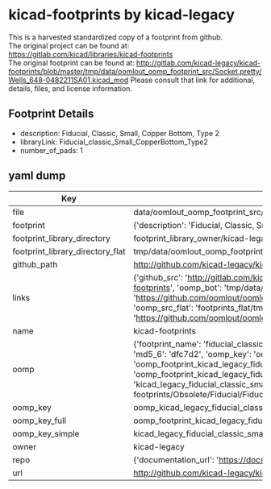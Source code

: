 # kicad-footprints by kicad-legacy  
This is a harvested standardized copy of a footprint from github.  
The original project can be found at:  
https://gitlab.com/kicad/libraries/kicad-footprints  
The original footprint can be found at:
http://gitlab.com/kicad-legacy/kicad-footprints/blob/master/tmp/data/oomlout_oomp_footprint_src/Socket.pretty/Wells_648-0482211SA01.kicad_mod
Please consult that link for additional, details, files, and license information.  
## Footprint Details
* description: Fiducial, Classic, Small, Copper Bottom, Type 2  
* libraryLink: Fiducial_classic_Small_CopperBottom_Type2  
* number_of_pads: 1  
## yaml dump  
| Key | Value |  
| --- | --- |  
| file | data/oomlout_oomp_footprint_src/kicad-footprints/Obsolete/Fiducial/Fiducial_classic_Small_CopperBottom_Type2.kicad_mod |  
| footprint | {'description': 'Fiducial, Classic, Small, Copper Bottom, Type 2', 'libraryLink': 'Fiducial_classic_Small_CopperBottom_Type2', 'number_of_pads': 1} |  
| footprint_library_directory | footprint_library_owner/kicad-legacy_kicad-footprints |  
| footprint_library_directory_flat | tmp/data/oomlout_oomp_footprint_src/footprints_flat/kicad_legacy_fiducial_classic_small_copperbottom_type2_fiducial_classic_small_copperbottom_type2/working |  
| github_path | http://github.com/kicad-legacy/kicad-footprints/blob/master/tmp/data/oomlout_oomp_footprint_src/Obsolete/Fiducial/Fiducial_classic_Small_CopperBottom_Type2.kicad_mod |  
| links | {'github_src': 'http://gitlab.com/kicad-legacy/kicad-footprints/blob/master/tmp/data/oomlout_oomp_footprint_src/Socket.pretty/Wells_648-0482211SA01.kicad_mod', 'github_src_repo': 'https://gitlab.com/kicad/libraries/kicad-footprints', 'oomp_bot': 'tmp/data/oomlout_oomp_footprint_src/footprints/kicad_legacy_fiducial_classic_small_copperbottom_type2_fiducial_classic_small_copperbottom_type2/working', 'oomp_bot_github': 'https://github.com/oomlout/oomlout_oomp_footprint_bot/tree/main/tmp/data/oomlout_oomp_footprint_src/footprints/kicad_legacy_fiducial_classic_small_copperbottom_type2_fiducial_classic_small_copperbottom_type2/working', 'oomp_src_flat': 'footprints_flat/tmp/data/oomlout_oomp_footprint_src/footprints_flat/kicad_legacy_fiducial_classic_small_copperbottom_type2_fiducial_classic_small_copperbottom_type2/working', 'oomp_src_flat_github': 'https://github.com/oomlout/oomlout_oomp_footprint_src/tree/main/tmp/data/oomlout_oomp_footprint_src/footprints_flat/kicad_legacy_fiducial_classic_small_copperbottom_type2_fiducial_classic_small_copperbottom_type2/working'} |  
| name | kicad-footprints |  
| oomp | {'footprint_name': 'fiducial_classic_small_copperbottom_type2', 'library_name': 'fiducial_classic_small_copperbottom_type2_kicad_mod', 'md5': 'dfc7d239c210092aaa9fdf438157e5bf', 'md5_10': 'dfc7d239c2', 'md5_5': 'dfc7d', 'md5_6': 'dfc7d2', 'oomp_key': 'oomp_kicad_legacy_fiducial_classic_small_copperbottom_type2_fiducial_classic_small_copperbottom_type2', 'oomp_key_extra': 'oomp_footprint_kicad_legacy_fiducial_classic_small_copperbottom_type2_fiducial_classic_small_copperbottom_type2', 'oomp_key_full': 'oomp_footprint_kicad_legacy_fiducial_classic_small_copperbottom_type2_fiducial_classic_small_copperbottom_type2_dfc7d2', 'oomp_key_simple': 'kicad_legacy_fiducial_classic_small_copperbottom_type2_fiducial_classic_small_copperbottom_type2', 'original_filename': 'data/oomlout_oomp_footprint_src/kicad-footprints/Obsolete/Fiducial/Fiducial_classic_Small_CopperBottom_Type2.kicad_mod', 'owner_name': 'kicad_legacy'} |  
| oomp_key | oomp_kicad_legacy_fiducial_classic_small_copperbottom_type2_fiducial_classic_small_copperbottom_type2 |  
| oomp_key_full | oomp_footprint_kicad_legacy_fiducial_classic_small_copperbottom_type2_fiducial_classic_small_copperbottom_type2 |  
| oomp_key_simple | kicad_legacy_fiducial_classic_small_copperbottom_type2_fiducial_classic_small_copperbottom_type2 |  
| owner | kicad-legacy |  
| repo | {'documentation_url': 'https://docs.github.com/rest/repos/repos#get-a-repository', 'message': 'Not Found'} |  
| url | http://github.com/kicad-legacy/kicad-footprints |  

